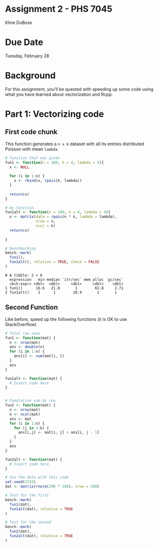 Assignment 2 - PHS 7045
================
Kline DuBose

# Due Date

Tuesday, February 28

# Background

For this assignment, you’ll be quested with speeding up some code using
what you have learned about vectorization and Rcpp.

# Part 1: Vectorizing code

## First code chunk

This function generates a `n x k` dataset with all its entries
distributed Poisson with mean `lambda`.

``` r
# function that was given
fun1 <- function(n = 100, k = 4, lambda = 4){
  x <- NULL
  
  for (i in 1:n) {
    x <- rbind(x, rpois(k, lambda))
  }
  
  return(x)
}

# my function
fun1alt <- function(n = 100, k = 4, lambda = 4){
  x <- matrix(data = rpois(n * k, lambda = lambda),
              nrow = n,
              ncol = k)
  return(x)
  
}

# benchmarking
bench::mark(
  fun1(),
  fun1alt(), relative = TRUE, check = FALSE
)
```

    # A tibble: 2 × 6
      expression   min median `itr/sec` mem_alloc `gc/sec`
      <bch:expr> <dbl>  <dbl>     <dbl>     <dbl>    <dbl>
    1 fun1()      16.6   21.8       1        62.8     2.71
    2 fun1alt()    1      1        20.9       1       1   

## Second Function

Like before, speed up the following functions (it is OK to use
StackOverflow)

``` r
# Total row sums
fun1 <- function(mat) {
  n <- nrow(mat)
  ans <- double(n)
  for (i in 1:n) {
    ans[i] <- sum(mat[i, ])
  }
  ans
}

fun1alt <- function(mat) {
  # Insert code here
}


# Cumulative sum by row
fun2 <- function(mat) {
  n <- nrow(mat)
  k <- ncol(mat)
  ans <- mat
  for (i in 1:n) {
    for (j in 2:k) {
      ans[i,j] <- mat[i, j] + ans[i, j - 1]
    }
  }
  ans
}

fun2alt <- function(mat) {
  # Insert code here
}

# Use the data with this code
set.seed(2315)
dat <- matrix(rnorm(200 * 100), nrow = 200)

# Test for the first
bench::mark(
  fun1(dat),
  fun1alt(dat), relative = TRUE
)

# Test for the second
bench::mark(
  fun2(dat),
  fun2alt(dat), relative = TRUE
)
```
